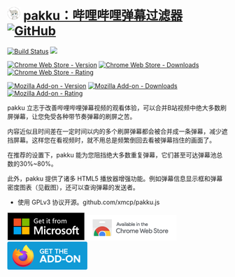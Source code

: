 # <img  src="../../../Photo/Brands/pakku.png" height="30" width="30"> [pakku：哔哩哔哩弹幕过滤器](http://s.xmcp.ltd/pakkujs/) [![GitHub](https://img.shields.io/badge/-GitHub-24292f?style=plastic&logo=GitHub&logoColor=ffffff)](https://github.com/xmcp/pakku.js)

[![Build Status](https://img.shields.io/travis/xmcp/pakku.js.svg?style=flat-square)](https://travis-ci.org/xmcp/pakku.js)
![](https://img.shields.io/github/stars/xmcp/pakku.js.svg?style=social&label=Stars)


[![Chrome Web Store - Version](https://img.shields.io/chrome-web-store/v/jklfcpboamajpiikgkbjcnnnnooefbhh.svg?style=flat-square)](https://chrome.google.com/webstore/detail/pakku/jklfcpboamajpiikgkbjcnnnnooefbhh)
[![Chrome Web Store - Downloads](https://img.shields.io/chrome-web-store/d/jklfcpboamajpiikgkbjcnnnnooefbhh.svg?style=flat-square)](https://chrome.google.com/webstore/detail/pakku/jklfcpboamajpiikgkbjcnnnnooefbhh)
[![Chrome Web Store - Rating](https://img.shields.io/chrome-web-store/rating/jklfcpboamajpiikgkbjcnnnnooefbhh.svg?style=flat-square)](https://chrome.google.com/webstore/detail/pakku/jklfcpboamajpiikgkbjcnnnnooefbhh)


[![Mozilla Add-on - Version](https://img.shields.io/amo/v/pakkujs.svg?style=flat-square)](https://addons.mozilla.org/zh-CN/firefox/addon/pakkujs?src=external-shield)
[![Mozilla Add-on - Downloads](https://img.shields.io/amo/users/pakkujs.svg?style=flat-square)](https://addons.mozilla.org/zh-CN/firefox/addon/pakkujs?src=external-shield)
[![Mozilla Add-on - Rating](https://img.shields.io/amo/rating/pakkujs.svg?style=flat-square)](https://addons.mozilla.org/zh-CN/firefox/addon/pakkujs?src=external-shield)

pakku 立志于改善哔哩哔哩弹幕视频的观看体验，可以合并B站视频中绝大多数刷屏弹幕，让您免受各种带节奏弹幕的刷屏之苦。

内容近似且时间差在一定时间以内的多个刷屏弹幕都会被合并成一条弹幕，减少遮挡屏幕。这样您在看视频时，就不用总是频繁倒回去看被弹幕挡住的画面了。

在推荐的设置下，pakku 能为您阻挡绝大多数重复弹幕，它们甚至可达弹幕池总数的30%~80%。

此外，pakku 提供了诸多 HTML5 播放器增强功能。例如弹幕信息显示框和弹幕密度图表（见截图），还可以查询弹幕的发送者。

* 使用 GPLv3 协议开源。github.com/xmcp/pakku.js

[![Edge 外接程序 BETA](../../../Photo/Badge/edge.png)](https://microsoftedge.microsoft.com/addons/detail/lnfcfeidnipnphibahlkdhalpkpmccoc)
[![Chrome 网上应用店](../../../Photo/Badge/chrome.png)](https://chrome.google.com/webstore/detail/pakku%EF%BC%9A%E5%93%94%E5%93%A9%E5%93%94%E5%93%A9%E5%BC%B9%E5%B9%95%E8%BF%87%E6%BB%A4%E5%99%A8/jklfcpboamajpiikgkbjcnnnnooefbhh/reviews)
[![Firefox 附加组件](../../../Photo/Badge/firefox.png)](https://addons.mozilla.org/zh-CN/firefox/addon/pakkujs/reviews/)